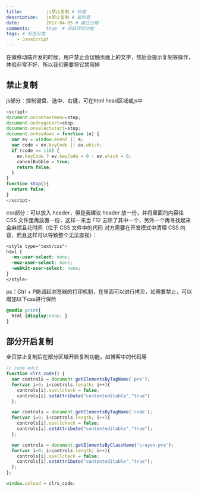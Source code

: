 ```yaml
---
title:         js禁止复制 # 标题
description:   js禁止复制 # 副标题
date:          2017-04-05 # 建立日期
comments:      true  # 开启评论功能
tags: # 标签分类
    - JavaScript
---
```



在做移动端开发的时候，用户禁止会误触页面上的文字，然后会提示复制等操作，体验非常不好，所以我们需要将它禁用掉

## 禁止复制

js部分：控制键盘、选中、右键，可在html head区域或js中

```js
<script>
document.oncontextmenu=stop;
document.ondragstart=stop;
document.onselectstart=stop;
document.onkeydown = function (e) {
  var ev = window.event || e;
  var code = ev.keyCode || ev.which;
  if (code == 116) {
    ev.keyCode ? ev.keyCode = 0 : ev.which = 0;
    cancelBubble = true;
    return false;
  }
}
function stop(){
  return false;
}
</script>
```

css部分：可以放入 header，但是我建议 header 放一份，并将里面的内容往 CSS 文件里再放置一份，这样一来当 F12 去除了其中一个，另外一个再寻找起来会麻烦且花时间（位于 CSS 文件中的代码 对方需要在开发模式中清理 CSS 内容，而且这样可以导致整个无法直视）：
```css
<style type="text/css">
html {
  -ms-user-select: none;
  -moz-user-select: none;
  -webkit-user-select: none;
}
</style>
```

ps：Ctrl + P能调起浏览器的打印机制，在里面可以进行拷贝，如需要禁止，可以增加以下css进行保险
```css
@media print{
  html {display:none; }
}
```


## 部分开启复制
全页禁止复制后在部分区域开启复制功能，如博客中的代码等
```js
// code edit
function clrs_code() {
  var controls = document.getElementsByTagName('pre');
  for(var i=0; i<controls.length; i++){
    controls[i].spellcheck = false;
    controls[i].setAttribute("contenteditable","true")
  };

  var controls = document.getElementsByTagName('code');
  for(var i=0; i<controls.length; i++){
    controls[i].spellcheck = false;
    controls[i].setAttribute("contenteditable","true");
  };

  var controls = document.getElementsByClassName('crayon-pre');
  for(var i=0; i<controls.length; i++){
    controls[i].spellcheck = false;
    controls[i].setAttribute("contenteditable","true");
  };
};

window.onload = clrs_code;
```
